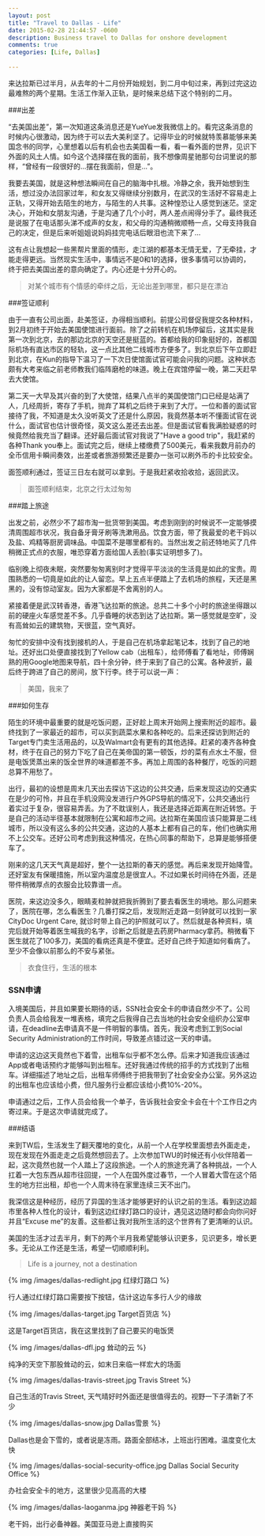 ```yaml
---
layout: post
title: "Travel to Dallas - Life"
date: 2015-02-28 21:44:57 -0600
description: Business travel to Dallas for onshore development 
comments: true
categories: [Life, Dallas]
 
---
```


来达拉斯已过半月，从去年的十二月份开始规划，到二月中旬过来，再到过完这边最难熬的两个星期。生活工作渐入正轨，是时候来总结下这个特别的二月。


###出差

“去美国出差”，第一次知道这条消息还是YueYue发我微信上的。看完这条消息的时候内心很激动，因为终于可以去大美利坚了。记得毕业的时候就特羡慕能够来美国念书的同学，心里想着以后有机会也去美国看一看，看一看外面的世界，见识下外面的风土人情。如今这个选择摆在我的面前，我不想像周星驰那句台词里说的那样，“曾经有一段很好的...摆在我面前，但是...”。

<!-- Read more --> 

我要去美国，就是这种想法瞬间在自己的脑海中扎根。冷静之余，我开始想到生活，想过没办法回家过年，和女友又得继续分别数月，在武汉的生活好不容易走上正轨，又得开始去陌生的地方，与陌生的人共事。这种惶恐让人感觉到迷茫。坚定决心，开始和女朋友沟通，于是沟通了几个小时，两人差点闹得分手了。最终我还是说服了在电话那头涕不成声的女友，和父母的沟通稍微顺畅一点，父母支持我自己的决定，但是后来听姐姐说妈妈挂完电话后眼泪也流下来了...

这有点让我想起一些黑帮片里面的情形，走江湖的都基本无情无爱，了无牵挂，才能走得更远。当然现实生活中，事情远不是0和1的选择，很多事情可以协调的，终于把去美国出差的意向确定了。内心还是十分开心的。

> 对某个城市有个情感的牵绊之后，无论出差到哪里，都只是在漂泊

###签证顺利

由于一直有公司出面，赴美签证，办得相当顺利。前提公司督促我提交各种材料，到2月初终于开始去美国使馆进行面前。除了之前转机在机场停留后，这其实是我第一次到北京，去的那边北京的天空还是挺蓝的。首都给我的印象挺好的，首都国际机场有直达市区的轻轨，这一点比其他二线城市方便多了。到北京后下午立即赶到北京，在Kun的指导下温习了一下次日使馆面试官可能会问我的问题。这种状态颇有大考来临之前老师教我们临阵磨枪的味道。晚上在宾馆停留一晚，第二天赶早去大使馆。

第二天一大早及其兴奋的到了大使馆，结果八点半的美国使馆门口已经是站满了人，几经周折，寄存了手机，抛弃了耳机之后终于来到了大厅。一位和善的面试官接待了我，不知道是太久没听英文了还是什么原因，我竟然基本听不懂面试官在说什么，面试官也估计很奇怪，英文这么差还去出差。但是面试官看我满脸疑惑的时候竟然给我充当了翻译。还好最后面试官对我说了"Have a good trip"，我赶紧的各种Thank you奉上。面试完之后，继续上楼缴费了500美元，看来我数月前办的全币信用卡瞬间奏效，出差或者旅游频繁还是要办一张可以刷外币的卡比较安全。

面签顺利通过，签证三日左右就可以拿到。于是我赶紧收拾收拾，返回武汉。

> 面签顺利结束，北京之行太过匆匆

###踏上旅途

出发之前，必然少不了超市淘一批货带到美国。考虑到刚到的时候说不一定能够摸清周围超市状况，我自备牙膏牙刷等洗漱用品。饮食方面，带了我最爱的老干妈以及盐、鸡精等厨房调味品。中国菜不是哪里都有的。当然出发之前还特地买了几件稍微正式点的衣服，唯恐穿着方面给国人丢脸(事实证明想多了)。

临别晚上彻夜未眠，突然要匆匆离别时才觉得平平淡淡的生活竟是如此的宝贵。周围熟悉的一切竟是如此的让人留恋。早上五点半便踏上了去机场的旅程，天还是黑黑的，没有惊动室友。因为大家都是不舍离别的人。

紧接着便是武汉转香港，香港飞达拉斯的旅途。总共二十多个小时的旅途坐得跟以前的硬座火车感觉差不多。几乎昏睡的状态到达了达拉斯。第一感觉就是空旷，没有高耸如云的建筑物，天很蓝，空气真好。

匆忙的安排中没有找到接机的人，于是自己在机场拿起笔记本，找到了自己的地址。还好出口处便直接找到了Yellow cab（出租车），给师傅看了看地址，师傅娴熟的用Google地图来导航，四十余分钟，终于来到了自己的公寓。各种波折，最后终于跨进了自己的房间，放下行李。终于可以说一声：

> 美国，我来了

###如何生存

陌生的环境中最重要的就是吃饭问题，正好趁上周末开始网上搜索附近的超市。最终找到了一家最近的超市，可以买到蔬菜水果和各种吃的。后来还探访到附近的Target专门卖生活用品的，以及Walmart会有更有的其他选择。赶紧的凑齐各种食材，终于在自己的努力下吃了自己在美帝国的第一顿饭，炒的菜有点水土不服，但是电饭煲蒸出来的饭全世界的味道都差不多。再加上周围的各种餐厅，吃饭的问题总算不用愁了。

出行，最初的设想是周末几天出去探访下这边的公共交通，后来发现这边的交通实在是少的可怜，并且在手机没网没发进行户外GPS导航的情况下，公共交通出行着实过于复杂，很容易弄丢。为了不耽误别人，我还是选择近距离在附近转悠。于是自己的活动半径基本就限制在公寓和超市之间。达拉斯在美国应该只能算是二线城市，所以没有这么多的公共交通，这边的人基本上都有自己的车，他们也确实用不上公交车。还好公司考虑到我这种情况，在热心同事的帮助下，总算是能够搭便车了。

刚来的这几天天气真是超好，整个一达拉斯的春天的感觉。再后来发现开始降雪。还好室友有保暖措施，所以室内温度总是很宜人。不过如果长时间待在外面，还是带件稍微厚点的衣服会比较靠谱一点。

医院，来这边没多久，眼睛麦粒肿就把我折腾到了要去看医生的境地。那么问题来了，医院在哪，怎么看医生？几番打探之后，发现附近走路一刻钟就可以找到一家CityDoc Urgent Care, 就诊时带上自己的护照就可以了。然后就是各种资料，填完后就开始等着医生喊我的名字，诊断之后就是去药房Pharmacy拿药。稍微看下医生就花了100多刀，美国的看病还真是不便宜。还好自己终于知道如何看病了。至少不会像以前那么的不安与紧张。


> 衣食住行，生活的根本

### SSN申请

入境美国后，并且如果要长期待的话，SSN社会安全卡的申请自然少不了。公司负责人员会给我发一堆表格，填完之后我得自己去当地的社会安全组织办公室申请，在deadline去申请真不是一件明智的事情。首先，我没考虑到工到Social Security Administration的工作时间，导致差点错过这一天的申请。

申请的这边这天竟然也下着雪，出租车似乎都不怎么停。后来才知道我应该通过App或者电话预约才能够叫到出租车。还好我通过传统的招手的方式找到了出租车。详细描述了地址之后，出租车师傅终于把我带到了社会安全办公室。另外这边的出租车也应该给小费，但凡服务行业都应该给小费10%-20%。

申请通过之后，工作人员会给我一个单子，告诉我社会安全卡会在十个工作日之内寄过来。于是这次申请就完成了。

###结语

来到TW后，生活发生了翻天覆地的变化，从前一个人在学校里面想去外面走走，现在发现在外面走走之后竟然想回去了。上次参加TWU的时候还有小伙伴陪着一起，这次竟然也就一个人踏上了这段旅途。一个人的旅途充满了各种挑战，一个人扛着一大包东西从超市往回提，一个人在国外度过春节，一个人冒着大雪在这个陌生的地方拦出租，却也一个人周末待在家里连续三天不出门。

我深信这是种经历，经历了异国的生活才能够更好的认识之前的生活。看到这边超市里各种人性化的设计，看到这边红绿灯路口的设计，遇见这边随时都会向你问好并且“Excuse me”的友善。这些都让我对我所生活的这个世界有了更清晰的认识。

美国的生活才过去半月，剩下的两个半月我希望能够认识更多，见识更多，增长更多。无论从工作还是生活，希望一切顺顺利利。

> Life is a journey, not a destination


{% img /images/dallas-redlight.jpg 红绿灯路口 %}

行人通过红绿灯路口需要按下按钮，估计这边车多行人少的缘故


{% img /images/dallas-target.jpg Target百货店 %}

这是Target百货店，我在这里找到了自己要买的电饭煲

{% img /images/dallas-dfl.jpg 耸动的云 %}

纯净的天空下那股耸动的云，如末日来临一样宏大的场面

{% img /images/dallas-travis-street.jpg Travis Street %}

自己生活的Travis Street, 天气晴好时外面还是很值得去的。视野一下子清新了不少

{% img /images/dallas-snow.jpg Dallas雪景 %}

Dallas也是会下雪的，或者说是冻雨。路面全部结冰，上班出行困难。温度变化太快

{% img /images/dallas-social-security-office.jpg Dallas Social Security Office %}

办社会安全卡的地方，这里很少见高高的大楼

{% img /images/dallas-laoganma.jpg 神器老干妈 %}

老干妈，出行必备神器。美国亚马逊上直接购买






